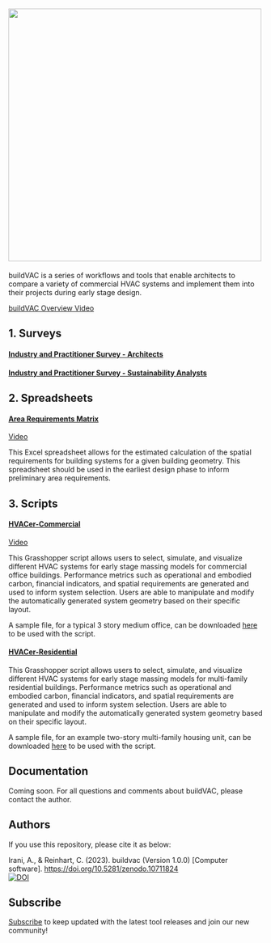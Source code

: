 # <img src="https://user-images.githubusercontent.com/101660017/214441390-5a9c99dc-5630-4aa0-be30-487a1d15861b.png" width="500">
buildVAC is a series of workflows and tools that enable architects to compare a variety of commercial HVAC systems and implement them into their projects  during early stage design.

[buildVAC Overview Video](https://www.youtube.com/watch?v=Ccv9B7F0am8&ab_channel=MITSustainableDesignLab)

## 1. Surveys
#### [Industry and Practitioner Survey - Architects](https://qfreeaccountssjc1.az1.qualtrics.com/jfe/form/SV_cPdhVOWmfO97Ymq)
#### [Industry and Practitioner Survey - Sustainability Analysts](https://qfreeaccountssjc1.az1.qualtrics.com/jfe/form/SV_bCpPYEcVY7yyrpc)

## 2. Spreadsheets
#### [Area Requirements Matrix](https://github.com/MITSustainableDesignLab/buildvac/blob/main/spreadsheets/)
[Video](https://www.youtube.com/watch?v=jFzxosDbtqU&ab_channel=MITSustainableDesignLab) 

This Excel spreadsheet allows for the estimated calculation of the spatial requirements for building systems for a given building geometry. This spreadsheet should be used in the earliest design phase to inform preliminary area requirements. 

## 3. Scripts
#### [HVACer-Commercial](https://github.com/MITSustainableDesignLab/buildvac/blob/main/scripts/HVACer.gh)
[Video](https://www.youtube.com/watch?v=D_wDoszwwno&ab_channel=MITSustainableDesignLab)

This Grasshopper script allows users to select, simulate, and visualize different HVAC systems for early stage massing models for commercial office buildings. Performance metrics such as operational and embodied carbon, financial indicators, and spatial requirements are generated and used to inform system selection. Users are able to manipulate and modify the automatically generated system geometry based on their specific layout. 

A sample file, for a typical 3 story medium office, can be downloaded [here](https://github.com/MITSustainableDesignLab/buildvac/blob/main/Example_MediumOffice_HVACComparison.zip) to be used with the script. 
#### [HVACer-Residential](scripts/HVACer_MultiFamRes.gh)

This Grasshopper script allows users to select, simulate, and visualize different HVAC systems for early stage massing models for multi-family residential buildings. Performance metrics such as operational and embodied carbon, financial indicators, and spatial requirements are generated and used to inform system selection. Users are able to manipulate and modify the automatically generated system geometry based on their specific layout. 

A sample file, for an example two-story multi-family housing unit, can be downloaded [here](https://github.com/MITSustainableDesignLab/buildvac/blob/main/MultiFamilyResidential-Sample.3dm) to be used with the script. 

## Documentation

Coming soon. For all questions and comments about buildVAC, please contact the author.

## Authors
If you use this repository, please cite it as below:

Irani, A., & Reinhart, C. (2023). buildvac (Version 1.0.0) [Computer software]. https://doi.org/10.5281/zenodo.10711824<br />
[![DOI](https://zenodo.org/badge/763693771.svg)](https://zenodo.org/doi/10.5281/zenodo.10711823)

## Subscribe
[Subscribe](http://eepurl.com/ih7iB1) to keep updated with the latest tool releases and join our new community!
